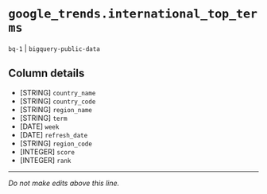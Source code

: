 # `google_trends.international_top_terms`
`bq-1` | `bigquery-public-data`

## Column details
* [STRING]    `country_name`
* [STRING]    `country_code`
* [STRING]    `region_name`
* [STRING]    `term`
* [DATE]      `week`
* [DATE]      `refresh_date`
* [STRING]    `region_code`
* [INTEGER]   `score`
* [INTEGER]   `rank`

-------------------------------------------------------------------------------
*Do not make edits above this line.*
